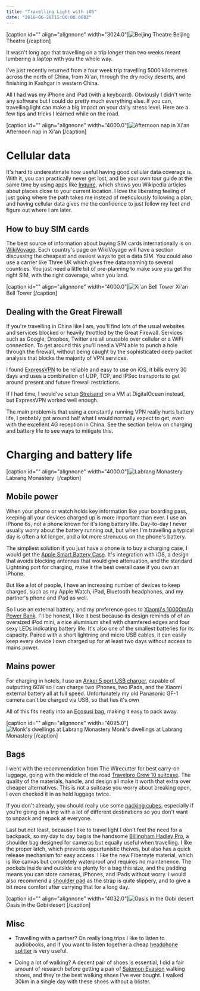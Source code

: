 ```yaml
---
title: "Travelling Light with iOS"
date: "2016-06-20T15:00:00.000Z"
---
```


\[caption id="" align="alignnone" width="3024.0"\]![ Beijing Theatre ](c9ab2f9a-dfdb-40d9-b840-2d97a0db059b.jpg) Beijing Theatre \[/caption\]

It wasn't long ago that travelling on a trip longer than two weeks meant lumbering a laptop with you the whole way.

I've just recently returned from a four week trip travelling 5000 kilometres across the north of China, from Xi'an, through the dry rocky deserts, and finishing in Kashgar in western China.

All I had was my iPhone and iPad (with a keyboard). Obviously I didn't write any software but I could do pretty much everything else. If you can, travelling light can make a big impact on your daily stress level. Here are a few tips and tricks I learned while on the road.

\[caption id="" align="alignnone" width="4000.0"\]![ Afternoon nap in Xi'an ](10c486d7-37b4-425f-9646-c50ce4b99506.jpg) Afternoon nap in Xi'an \[/caption\]

# Cellular data

It's hard to underestimate how useful having good cellular data coverage is. With it, you can practically never get lost, and be your own tour guide at the same time by using apps like [Inquire](https://itunes.apple.com/gb/app/inquire-by-tamper/id1045268097?mt=8), which shows you Wikipedia articles about places close to your current location. I love the liberating feeling of just going where the path takes me instead of meticulously following a plan, and having cellular data gives me the confidence to just follow my feet and figure out where I am later.

## How to buy SIM cards

The best source of information about buying SIM cards internationally is on [WikiVoyage](https://wikivoyage.org). Each country's page on WikiVoyage will have a section discussing the cheapest and easiest ways to get a data SIM. You could also use a carrier like Three UK which gives free data roaming to several countries. You just need a little bit of pre-planning to make sure you get the right SIM, with the right coverage, when you land.

\[caption id="" align="alignnone" width="4000.0"\]![ Xi'an Bell Tower ](19cb1fcf-c634-4273-9711-cad80d6072d3.jpg) Xi'an Bell Tower \[/caption\]

## Dealing with the Great Firewall

If you're travelling in China like I am, you'll find lots of the usual websites and services blocked or heavily throttled by the Great Firewall. Services such as Google, Dropbox, Twitter are all unusable over cellular or a WiFi connection. To get around this you'll need a VPN able to punch a hole through the firewall, without being caught by the sophisticated deep packet analysis that blocks the majority of VPN services.

I found [ExpressVPN](http://expressvpn.xyz/) to be reliable and easy to use on iOS, it bills every 30 days and uses a combination of UDP, TCP, and IPSec transports to get around present and future firewall restrictions.

If I had time, I would've setup [Streisand](https://github.com/jlund/streisand) on a VM at DigitalOcean instead, but ExpressVPN worked well enough.

The main problem is that using a constantly running VPN really hurts battery life, I probably got around half what I would normally expect to get, even with the excellent 4G reception in China. See the section below on charging and battery life to see ways to mitigate this.

# Charging and battery life

\[caption id="" align="alignnone" width="4000.0"\]![ Labrang Monastery  ](62be2045-8e5a-4c2d-989a-cbe069dfb03b.jpg) Labrang Monastery  \[/caption\]

## Mobile power

When your phone or watch holds key information like your boarding pass, keeping all your devices charged up is more important than ever. I use an iPhone 6s, not a phone known for it's long battery life. Day-to-day I never usually worry about the battery running out, but when I'm travelling a typical day is often a lot longer, and a lot more strenuous on the phone's battery.

The simpliest solution if you just have a phone is to buy a charging case, I would get the [Apple Smart Battery Case](http://amzn.to/1Yz2PXg). It's integration with iOS, a design that avoids blocking antennas that would give attenuation, and the standard Lightning port for charging, make it the best overall case if you own an iPhone.

But like a lot of people, I have an increasing number of devices to keep charged, such as my Apple Watch, iPad, Bluetooth headphones, and my partner's phone and iPad as well.

So I use an external battery, and my preference goes to [Xiaomi's 10000mAh Power Bank](http://amzn.to/1UgKIjZ). I'll be honest, I like it best because its design reminds of of an oversized iPod mini, a nice aluminium shell with chamfered edges and four sexy LEDs indicating battery life. It's also one of the smallest batteries for its capacity. Paired with a short lightning and micro USB cables, it can easily keep every device I own charged up for at least two days without access to mains power.

## Mains power

For charging in hotels, I use an [Anker 5 port USB charger](http://amzn.to/1sMEyRP), capable of outputting 60W so I can charge two iPhones, two iPads, and the Xiaomi external battery all at full speed. Unfortunately my old Panasonic GF-1 camera can't be charged via USB, so that has it's own

All of this fits neatly into an [Ecosusi bag](http://amzn.to/1sMES2X), making it easy to pack away.

\[caption id="" align="alignnone" width="4095.0"\]![ Monk's dwellings at Labrang Monastery ](26c63d4d-391b-4bec-a59d-c9706cb66da1.jpg) Monk's dwellings at Labrang Monastery \[/caption\]

## Bags

I went with the recommendation from The Wirecutter for best carry-on luggage, going with the middle of the road [Travelpro Crew 10 suitcase](http://amzn.to/1OwPHQE). The quality of the materials, handle, and design all make it worth that extra over cheaper alternatives. This is not a suitcase you worry about breaking open, I even checked it in as hold luggage twice.

If you don't already, you should really use some [packing cubes](http://amzn.to/1UgK6ed), especially if you're going on a trip with a lot of different destinations so you don't want to unpack and repack at everyone.

Last but not least, because I like to travel light I don't feel the need for a backpack, so my day to day bag is the handsome [Billingham Hadley Pro](http://amzn.to/1sMHfTl), a shoulder bag designed for cameras but equally useful when travelling. I like the proper latch, which prevents oppurtunistic theives, but also has a quick release mechanism for easy access. I like the new Fibernyte material, which is like canvas but completely waterproof and requires no maintenence. The pockets inside and outside are plenty for a bag this size, and the padding means you can store cameras, iPhones, and iPads without worry. I would also recommend a [shoulder pad](http://amzn.to/1ScaCmS) as the strap is quite slippery, and to give a bit more comfort after carrying that for a long day.

\[caption id="" align="alignnone" width="4032.0"\]![ Oasis in the Gobi desert ](8418ab24-2a75-4f8a-a0e0-cf5cd8bf5687.jpg) Oasis in the Gobi desert \[/caption\]

## Misc

*   Travelling with a partner? On really long trips I like to listen to audiobooks, and if you want to listen together a cheap [headphone splitter](http://amzn.to/1Ui67yE) is very useful.
    
*   Doing a lot of walking? A decent pair of shoes is essential, I did a fair amount of research before getting a pair of [Salomon Evasion](http://amzn.to/28OnnQt) walking shoes, and they're the best walking shoes I've ever bought. I walked 30km in a single day with these shoes without a blister.